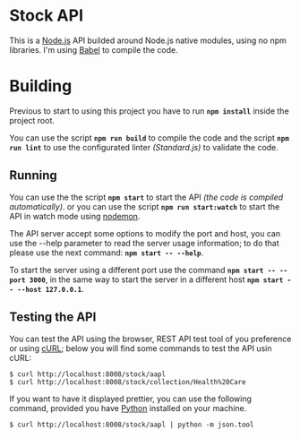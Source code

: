 # Stock API

This is a [Node.js](https://nodejs.org/) API builded around Node.js native modules, using no npm libraries.  I'm using [Babel](https://babeljs.io/) to compile the code.


# Building

Previous to start to using this project you have to run **`npm install`** inside the project root.

You can use the script **`npm run build`** to compile the code and the script **`npm run lint`** to use the configurated linter *(Standard.js)* to validate the code.

## Running

You can use the the script **`npm start`** to start the API *(the code is compiled automatically)*. or you can use the script **`npm run start:watch`** to start the API in watch mode using [nodemon](https://nodemon.io/).

The API server accept some options to modify the port and host, you can use the --help parameter to read the server usage information; to do that please use the next command: **`npm start -- --help`**.

To start the server using a different port use the command **`npm start -- --port 3000`**, in the same way to start the server in a different host **`npm start -- --host 127.0.0.1`**.

## Testing the API

You can test the API using the browser, REST API test tool of you preference or using [cURL](https://curl.haxx.se/); below you will find some commands to test the API usin cURL:

    $ curl http://localhost:8008/stock/aapl
    $ curl http://localhost:8008/stock/collection/Health%20Care

If you want to have it displayed prettier, you can use the following command, provided you have [Python](http://python.org/ "http://python.org") installed on your machine.

    $ curl http://localhost:8008/stock/aapl | python -m json.tool
